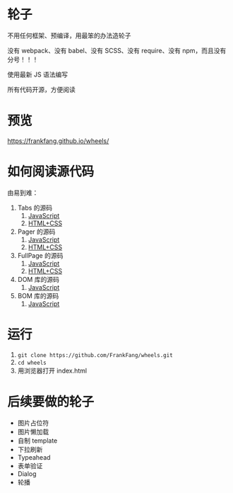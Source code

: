# 轮子

不用任何框架、预编译，用最笨的办法造轮子

没有 webpack、没有 babel、没有 SCSS、没有 require、没有 npm，而且没有分号！！！

使用最新 JS 语法编写

所有代码开源，方便阅读

# 预览

https://frankfang.github.io/wheels/

# 如何阅读源代码

由易到难：

1. Tabs 的源码
    1. [JavaScript](https://github.com/FrankFang/wheels/blob/master/lib/tabs/index.js)
    2. [HTML+CSS](https://github.com/FrankFang/wheels/blob/master/demos/tabs.html)
2. Pager 的源码
    1. [JavaScript](https://github.com/FrankFang/wheels/blob/master/lib/pager/index.js)
    2. [HTML+CSS](https://github.com/FrankFang/wheels/blob/master/demos/pager.html)
3. FullPage 的源码
    1. [JavaScript](https://github.com/FrankFang/wheels/blob/master/lib/fullpage/index.js)
    2. [HTML+CSS](https://github.com/FrankFang/wheels/blob/master/demos/fullpage.html)
4. DOM 库的源码
    1. [JavaScript](https://github.com/FrankFang/wheels/blob/master/lib/dom/index.js)
5. BOM 库的源码
    1. [JavaScript](https://github.com/FrankFang/wheels/blob/master/lib/bom/index.js)

# 运行

1. `git clone https://github.com/FrankFang/wheels.git`
2. `cd wheels`
3. 用浏览器打开 index.html

# 后续要做的轮子

- 图片占位符
- 图片懒加载
- 自制 template 
- 下拉刷新
- Typeahead
- 表单验证
- Dialog
- 轮播
